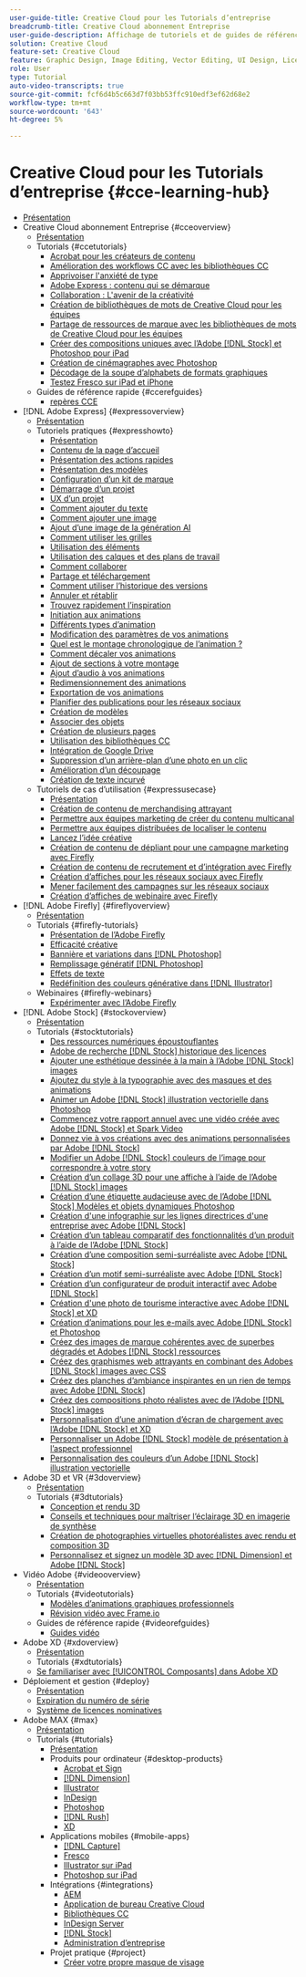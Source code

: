 ```yaml
---
user-guide-title: Creative Cloud pour les Tutorials d’entreprise
breadcrumb-title: Creative Cloud abonnement Entreprise
user-guide-description: Affichage de tutoriels et de guides de référence rapide axés sur Creative Cloud abonnement Entreprise
solution: Creative Cloud
feature-set: Creative Cloud
feature: Graphic Design, Image Editing, Vector Editing, UI Design, Licensable Assets, Gen AI, Video Editing, 3D
role: User
type: Tutorial
auto-video-transcripts: true
source-git-commit: fcf6d4b5c663d7f03bb53ffc910edf3ef62d68e2
workflow-type: tm+mt
source-wordcount: '643'
ht-degree: 5%

---
```



# Creative Cloud pour les Tutorials d’entreprise {#cce-learning-hub}

+ [Présentation](overview.md)
+ Creative Cloud abonnement Entreprise {#cceoverview}
   + [Présentation](cce/overview-cce.md)
   + Tutorials {#ccetutorials}
      + [Acrobat pour les créateurs de contenu](cce/acrobat-content-creators.md)
      + [Amélioration des workflows CC avec les bibliothèques CC](cce/cc-workflows-cc-libraries.md)
      + [Apprivoiser l&#39;anxiété de type](cce/taming-type-anxiety.md)
      + [Adobe Express : contenu qui se démarque](cce/adobe-express-content-that-stands-out.md)
      + [Collaboration : L&#39;avenir de la créativité](cce/collaboration-the-future-of-creativity.md)
      + [Création de bibliothèques de mots de Creative Cloud pour les équipes](cce/ccteamlibraries.md)
      + [Partage de ressources de marque avec les bibliothèques de mots de Creative Cloud pour les équipes](cce/sharecclibraries.md)
      + [Créer des compositions uniques avec l’Adobe [!DNL Stock] et Photoshop pour iPad](cce/compositepsipad.md)
      + [Création de cinémagraphes avec Photoshop](cce/cinemagraphps.md)
      + [Décodage de la soupe d’alphabets de formats graphiques](cce/alphabetsoup.md)
      + [Testez Fresco sur iPad et iPhone](cce/frescoworkshop.md)
   + Guides de référence rapide {#ccerefguides}
      + [repères CCE](quick-reference/overview-ref.md)
+ [!DNL Adobe Express] {#expressoverview}
   + [Présentation](express/overview-express.md)
   + Tutoriels pratiques {#expresshowto}
      + [Présentation](express/overview-express-how-to.md)
      + [Contenu de la page d’accueil](express/get-started.md)
      + [Présentation des actions rapides](express/quick-actions.md)
      + [Présentation des modèles](express/introduction-templates.md)
      + [Configuration d’un kit de marque](express/brand.md)
      + [Démarrage d’un projet](express/new-project.md)
      + [UX d’un projet](express/workspace.md)
      + [Comment ajouter du texte](express/text-effects.md)
      + [Comment ajouter une image](express/image-effects.md)
      + [Ajout d’une image de la génération AI](express/add-gen-ai-image.md)
      + [Comment utiliser les grilles](express/grids.md)
      + [Utilisation des éléments](express/add-design-assets.md)
      + [Utilisation des calques et des plans de travail](express/layers.md)
      + [Comment collaborer](express/collaborate.md)
      + [Partage et téléchargement](express/share.md)
      + [Comment utiliser l’historique des versions](express/version-history.md)
      + [Annuler et rétablir](express/undo-redo.md)
      + [Trouvez rapidement l’inspiration](express/get-inspiration.md)
      + [Initiation aux animations](express/intro-animation.md)
      + [Différents types d’animation](express/different-types-animation.md)
      + [Modification des paramètres de vos animations](express/tweak-animation.md)
      + [Quel est le montage chronologique de l’animation ?](express/animation-timeline.md)
      + [Comment décaler vos animations](express/stagger-animations.md)
      + [Ajout de sections à votre montage](express/add-sections-animation.md)
      + [Ajout d’audio à vos animations](express/audio-animation.md)
      + [Redimensionnement des animations](express/resize-animations.md)
      + [Exportation de vos animations](express/export-animations.md)
      + [Planifier des publications pour les réseaux sociaux](express/schedule.md)
      + [Création de modèles](express/create-templates.md)
      + [Associer des objets](express/group-objects.md)
      + [Création de plusieurs pages](express/multiple-pages.md)
      + [Utilisation des bibliothèques CC](express/cc-libraries.md)
      + [Intégration de Google Drive](express/google-drive.md)
      + [Suppression d’un arrière-plan d’une photo en un clic](express/remove-background.md)
      + [Amélioration d’un découpage](express/refine-cutout.md)
      + [Création de texte incurvé](express/create-curved-text.md)
   + Tutoriels de cas d’utilisation {#expressusecase}
      + [Présentation](express/overview-express-use-case-tutorials.md)
      + [Création de contenu de merchandising attrayant](express/compelling-merchandise.md)
      + [Permettre aux équipes marketing de créer du contenu multicanal](express/multi-channel-marketing-content.md)
      + [Permettre aux équipes distribuées de localiser le contenu](express/localized-marketing-content.md)
      + [Lancez l’idée créative](express/jumpstart-ideation.md)
      + [Création de contenu de dépliant pour une campagne marketing avec Firefly](express/create-local-marketing.md)
      + [Création de contenu de recrutement et d’intégration avec Firefly](express/create-on-boarding.md)
      + [Création d’affiches pour les réseaux sociaux avec Firefly](express/create-social-posters.md)
      + [Mener facilement des campagnes sur les réseaux sociaux](express/create-blog-graphics.md)
      + [Création d’affiches de webinaire avec Firefly](express/create-webinar-poster.md)
+ [!DNL Adobe Firefly] {#fireflyoverview}
   + [Présentation](firefly/overview-firefly.md)
   + Tutorials {#firefly-tutorials}
      + [Présentation de l’Adobe Firefly](firefly/overview-of-firefly.md)
      + [Efficacité créative](firefly/enable-creative-efficiency.md)
      + [Bannière et variations dans [!DNL Photoshop]](firefly/web-banner-ad.md)
      + [Remplissage génératif [!DNL Photoshop]](firefly/generative-fill.md)
      + [Effets de texte](firefly/text-effects.md)
      + [Redéfinition des couleurs générative dans [!DNL Illustrator]](firefly/generative-recolor.md)
   + Webinaires {#firefly-webinars}
      + [Expérimenter avec l’Adobe Firefly](firefly/webinar-experimenting.md)
+ [!DNL Adobe Stock] {#stockoverview}
   + [Présentation](stock/overview-stock.md)
   + Tutorials {#stocktutorials}
      + [Des ressources numériques époustouflantes](stock/stunning-digital-assets.md)
      + [Adobe de recherche [!DNL Stock] historique des licences](stock/searchstock.md)
      + [Ajouter une esthétique dessinée à la main à l’Adobe [!DNL Stock] images](stock/handdrawn.md)
      + [Ajoutez du style à la typographie avec des masques et des animations](stock/flairtypography.md)
      + [Animer un Adobe [!DNL Stock] illustration vectorielle dans Photoshop](stock/animatevector.md)
      + [Commencez votre rapport annuel avec une vidéo créée avec Adobe [!DNL Stock] et Spark Video](stock/annualreport.md)
      + [Donnez vie à vos créations avec des animations personnalisées par Adobe [!DNL Stock]](stock/customanimations.md)
      + [Modifier un Adobe [!DNL Stock] couleurs de l’image pour correspondre à votre story](stock/changecolors.md)
      + [Création d’un collage 3D pour une affiche à l’aide de l’Adobe [!DNL Stock] images](stock/collage.md)
      + [Création d’une étiquette audacieuse avec de l’Adobe [!DNL Stock] Modèles et objets dynamiques Photoshop](stock/boldlabel.md)
      + [Création d&#39;une infographie sur les lignes directrices d&#39;une entreprise avec Adobe [!DNL Stock]](stock/infographic.md)
      + [Création d’un tableau comparatif des fonctionnalités d’un produit à l’aide de l’Adobe [!DNL Stock]](stock/featurecomparison.md)
      + [Création d’une composition semi-surréaliste avec Adobe [!DNL Stock]](stock/surrealcomposite.md)
      + [Création d’un motif semi-surréaliste avec Adobe [!DNL Stock]](stock/surrealpattern.md)
      + [Création d’un configurateur de produit interactif avec Adobe [!DNL Stock]](stock/productconfigurator.md)
      + [Création d&#39;une photo de tourisme interactive avec Adobe [!DNL Stock] et XD](stock/interactivetourismphoto.md)
      + [Création d’animations pour les e-mails avec Adobe [!DNL Stock] et Photoshop](stock/animationemail.md)
      + [Créez des images de marque cohérentes avec de superbes dégradés et Adobes [!DNL Stock] ressources](stock/brandgradients.md)
      + [Créez des graphismes web attrayants en combinant des Adobes [!DNL Stock] images avec CSS](stock/webgraphics.md)
      + [Créez des planches d’ambiance inspirantes en un rien de temps avec Adobe [!DNL Stock]](stock/moodboard.md)
      + [Créez des compositions photo réalistes avec de l’Adobe [!DNL Stock] images](stock/realisticcomposite.md)
      + [Personnalisation d’une animation d’écran de chargement avec l’Adobe [!DNL Stock] et XD](stock/loadingscreen.md)
      + [Personnaliser un Adobe [!DNL Stock] modèle de présentation à l’aspect professionnel](stock/presentationtemplate.md)
      + [Personnalisation des couleurs d’un Adobe [!DNL Stock] illustration vectorielle](stock/customizecolors.md)
+ Adobe 3D et VR {#3doverview}
   + [Présentation](3di/overview-3di.md)
   + Tutorials {#3dtutorials}
      + [Conception et rendu 3D](3di/substance-3d-stager.md)
      + [Conseils et techniques pour maîtriser l’éclairage 3D en imagerie de synthèse](3di/mastering3dlighting.md)
      + [Création de photographies virtuelles photoréalistes avec rendu et composition 3D](3di/photorealistic.md)
      + [Personnalisez et signez un modèle 3D avec [!DNL Dimension] et Adobe [!DNL Stock]](3di/3ddimensionstock.md)
+ Vidéo Adobe {#videooverview}
   + [Présentation](dva/overview-dva.md)
   + Tutorials {#videotutorials}
      + [Modèles d’animations graphiques professionnels](dva/motion-graphics-templates.md)
      + [Révision vidéo avec Frame.io](dva/video-review-frame-io.md)
   + Guides de référence rapide {#videorefguides}
      + [Guides vidéo](dva/overview-dva-ref.md)
+ Adobe XD {#xdoverview}
   + [Présentation](xd/overview-xd.md)
   + Tutorials {#xdtutorials}
   + [Se familiariser avec [!UICONTROL Composants] dans Adobe XD](xd/components.md)
+ Déploiement et gestion {#deploy}
   + [Présentation](deploy/overview-deploy.md)
   + [Expiration du numéro de série](deploy/cceserial.md)
   + [Système de licences nominatives](deploy/nameduserlicensing.md)
+ Adobe MAX {#max}
   + [Présentation](max/overview-max.md)
   + Tutorials {#tutorials}
      + [Présentation](max/maxtutorials.md)
      + Produits pour ordinateur {#desktop-products}
         + [Acrobat et Sign](max/acrobat-sign.md)
         + [[!DNL Dimension]](max/dimension.md)
         + [Illustrator](max/illustrator.md)
         + [InDesign](max/indesign.md)
         + [Photoshop](max/photoshop.md)
         + [[!DNL Rush]](max/rush.md)
         + [XD](max/xd.md)
      + Applications mobiles {#mobile-apps}
         + [[!DNL Capture]](max/capture.md)
         + [Fresco](max/fresco.md)
         + [Illustrator sur iPad](max/illustratoripad.md)
         + [Photoshop sur iPad](max/photoshopipad.md)
      + Intégrations {#integrations}
         + [AEM](max/aem.md)
         + [Application de bureau Creative Cloud](max/creativeclouddesktopapp.md)
         + [Bibliothèques CC](max/cclibraries.md)
         + [InDesign Server](max/indesignserver.md)
         + [[!DNL Stock]](max/stock.md)
         + [Administration d’entreprise](max/enterprise.md)
      + Projet pratique {#project}
         + [Créer votre propre masque de visage](max/handsonproject.md)
